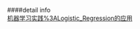 ####detail info   
[机器学习实践%3ALogistic_Regression的应用](http://zuojie.github.io/2014/07/06/%E6%9C%BA%E5%99%A8%E5%AD%A6%E4%B9%A0%E5%AE%9E%E8%B7%B5%3ALogistic_Regression%E7%9A%84%E5%BA%94%E7%94%A8.html)
